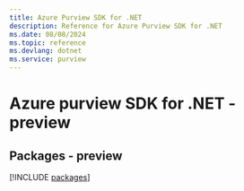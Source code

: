 ```yaml
---
title: Azure Purview SDK for .NET
description: Reference for Azure Purview SDK for .NET
ms.date: 08/08/2024
ms.topic: reference
ms.devlang: dotnet
ms.service: purview
---
```

# Azure purview SDK for .NET - preview
## Packages - preview
[!INCLUDE [packages](purview-index.md)]